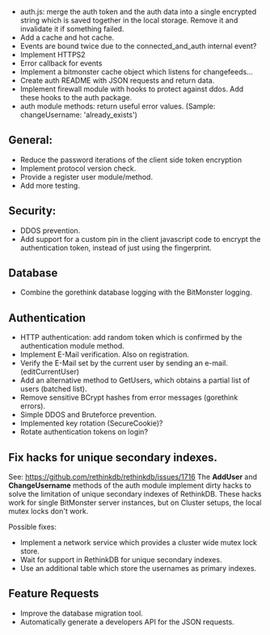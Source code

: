 - auth.js: merge the auth token and the auth data into a single encrypted string which is saved together in the local storage. Remove it and invalidate it if something failed.
- Add a cache and hot cache.
- Events are bound twice due to the connected_and_auth internal event?
- Implement HTTPS2
- Error callback for events
- Implement a bitmonster cache object which listens for changefeeds...
- Create auth README with JSON requests and return data.
- Implement firewall module with hooks to protect against ddos. Add these hooks to the auth package.
- auth module methods: return useful error values. (Sample: changeUsername: 'already_exists')

## General:
- Reduce the password iterations of the client side token encryption
- Implement protocol version check.
- Provide a register user module/method.
- Add more testing.

## Security:
- DDOS prevention.
- Add support for a custom pin in the client javascript code to encrypt the authentication token, instead of just using the fingerprint.

## Database
- Combine the gorethink database logging with the BitMonster logging.

## Authentication
- HTTP authentication: add random token which is confirmed by the authentication module method.
- Implement E-Mail verification. Also on registration.
- Verify the E-Mail set by the current user by sending an e-mail. (editCurrentUser)
- Add an alternative method to GetUsers, which obtains a partial list of users (batched list).
- Remove sensitive BCrypt hashes from error messages (gorethink errors).
- Simple DDOS and Bruteforce prevention.
- Implemented key rotation (SecureCookie)?
- Rotate authentication tokens on login?

## Fix hacks for unique secondary indexes.
See: https://github.com/rethinkdb/rethinkdb/issues/1716
The **AddUser** and **ChangeUsername** methods of the auth module implement dirty hacks to solve the limitation of unique secondary indexes of RethinkDB. These hacks work for single BitMonster server instances, but on Cluster setups, the local mutex locks don't work.

Possible fixes:
- Implement a network service which provides a cluster wide mutex lock store.
- Wait for support in RethinkDB for unique secondary indexes.
- Use an additional table which store the usernames as primary indexes.

## Feature Requests
- Improve the database migration tool.
- Automatically generate a developers API for the JSON requests.
